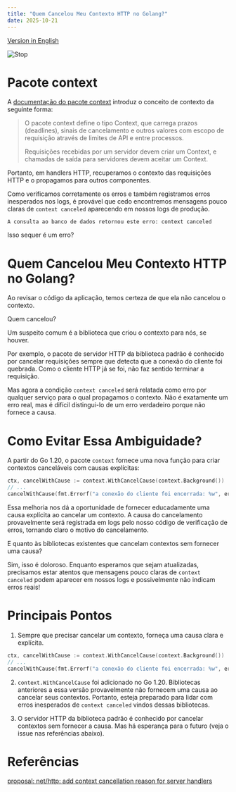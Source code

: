 ```yaml
---
title: "Quem Cancelou Meu Contexto HTTP no Golang?"
date: 2025-10-21
---
```


[Version in English](/blog/2025/10/21/context-canceled-en.html)

![Stop](/blog/docs/assets/gopher_stop_sign.png)

# Pacote context

A [documentação do pacote context](https://pkg.go.dev/context) introduz o conceito de contexto da seguinte forma:

> O pacote context define o tipo Context, que carrega prazos (deadlines), sinais de cancelamento e outros valores com escopo de requisição através de limites de API e entre processos.
> 
> Requisições recebidas por um servidor devem criar um Context, e chamadas de saída para servidores devem aceitar um Context.

Portanto, em handlers HTTP, recuperamos o contexto das requisições HTTP e o propagamos para outros componentes.

Como verificamos corretamente os erros e também registramos erros inesperados nos logs, é provável que cedo encontremos mensagens pouco claras de `context canceled` aparecendo em nossos logs de produção.

```
A consulta ao banco de dados retornou este erro: context canceled
```

Isso sequer é um erro?

# Quem Cancelou Meu Contexto HTTP no Golang?

Ao revisar o código da aplicação, temos certeza de que ela não cancelou o contexto.

Quem cancelou?

Um suspeito comum é a biblioteca que criou o contexto para nós, se houver.

Por exemplo, o pacote de servidor HTTP da biblioteca padrão é conhecido por cancelar requisições sempre que detecta que a conexão do cliente foi quebrada. Como o cliente HTTP já se foi, não faz sentido terminar a requisição.

Mas agora a condição `context canceled` será relatada como erro por qualquer serviço para o qual propagamos o contexto. Não é exatamente um erro real, mas é difícil distingui-lo de um erro verdadeiro porque não fornece a causa.

# Como Evitar Essa Ambiguidade?

A partir do Go 1.20, o pacote `context` fornece uma nova função para criar contextos canceláveis com causas explícitas:

```go
ctx, cancelWithCause := context.WithCancelCause(context.Background())
// ...
cancelWithCause(fmt.Errorf("a conexão do cliente foi encerrada: %w", err))
```

Essa melhoria nos dá a oportunidade de fornecer educadamente uma causa explícita ao cancelar um contexto. A causa do cancelamento provavelmente será registrada em logs pelo nosso código de verificação de erros, tornando claro o motivo do cancelamento.

E quanto às bibliotecas existentes que cancelam contextos sem fornecer uma causa?

Sim, isso é doloroso. Enquanto esperamos que sejam atualizadas, precisamos estar atentos que mensagens pouco claras de `context canceled` podem aparecer em nossos logs e possivelmente não indicam erros reais!

# Principais Pontos

1. Sempre que precisar cancelar um contexto, forneça uma causa clara e explícita.

```go
ctx, cancelWithCause := context.WithCancelCause(context.Background())
// ...
cancelWithCause(fmt.Errorf("a conexão do cliente foi encerrada: %w", err))
```

2. `context.WithCancelCause` foi adicionado no Go 1.20. Bibliotecas anteriores a essa versão provavelmente não fornecem uma causa ao cancelar seus contextos. Portanto, esteja preparado para lidar com erros inesperados de `context canceled` vindos dessas bibliotecas.

3. O servidor HTTP da biblioteca padrão é conhecido por cancelar contextos sem fornecer a causa. Mas há esperança para o futuro (veja o issue nas referências abaixo).

# Referências

[proposal: net/http: add context cancellation reason for server handlers](https://github.com/golang/go/issues/64465)
